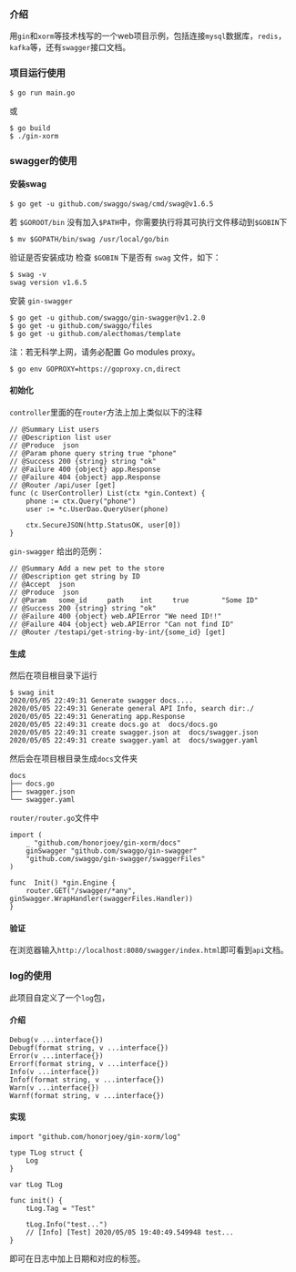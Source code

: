 ### 介绍
用`gin`和`xorm`等技术栈写的一个web项目示例，包括连接`mysql`数据库，`redis`，`kafka`等，还有`swagger`接口文档。


### 项目运行使用
```shell script
$ go run main.go
```
或
```shell script
$ go build
$ ./gin-xorm
```

### swagger的使用
#### 安装swag
```shell script
$ go get -u github.com/swaggo/swag/cmd/swag@v1.6.5
```
若 `$GOROOT/bin` 没有加入`$PATH`中，你需要执行将其可执行文件移动到`$GOBIN`下
```shell script
$ mv $GOPATH/bin/swag /usr/local/go/bin
```
验证是否安装成功
检查 `$GOBIN` 下是否有 `swag` 文件，如下：
```shell script
$ swag -v
swag version v1.6.5
```
安装 `gin-swagger`
```shell script
$ go get -u github.com/swaggo/gin-swagger@v1.2.0 
$ go get -u github.com/swaggo/files
$ go get -u github.com/alecthomas/template
```
注：若无科学上网，请务必配置 Go modules proxy。
```shell script
$ go env GOPROXY=https://goproxy.cn,direct
```
#### 初始化
`controller`里面的在`router`方法上加上类似以下的注释
```golang
// @Summary List users
// @Description list user
// @Produce  json
// @Param phone query string true "phone"
// @Success 200 {string} string	"ok"
// @Failure 400 {object} app.Response
// @Failure 404 {object} app.Response
// @Router /api/user [get]
func (c UserController) List(ctx *gin.Context) {
	phone := ctx.Query("phone")
	user := *c.UserDao.QueryUser(phone)

	ctx.SecureJSON(http.StatusOK, user[0])
}
```
`gin-swagger` 给出的范例：
```golang
// @Summary Add a new pet to the store
// @Description get string by ID
// @Accept  json
// @Produce  json
// @Param   some_id     path    int     true        "Some ID"
// @Success 200 {string} string	"ok"
// @Failure 400 {object} web.APIError "We need ID!!"
// @Failure 404 {object} web.APIError "Can not find ID"
// @Router /testapi/get-string-by-int/{some_id} [get]
```

#### 生成

然后在项目根目录下运行
```shell script
$ swag init
2020/05/05 22:49:31 Generate swagger docs....
2020/05/05 22:49:31 Generate general API Info, search dir:./
2020/05/05 22:49:31 Generating app.Response
2020/05/05 22:49:31 create docs.go at  docs/docs.go
2020/05/05 22:49:31 create swagger.json at  docs/swagger.json
2020/05/05 22:49:31 create swagger.yaml at  docs/swagger.yaml
```

然后会在项目根目录生成`docs`文件夹
```shell script
docs
├── docs.go
├── swagger.json
└── swagger.yaml
```

`router/router.go`文件中
```golang
import (
    _ "github.com/honorjoey/gin-xorm/docs"
    ginSwagger "github.com/swaggo/gin-swagger"
    "github.com/swaggo/gin-swagger/swaggerFiles"
)

func  Init() *gin.Engine {
    router.GET("/swagger/*any", ginSwagger.WrapHandler(swaggerFiles.Handler))
}
```

#### 验证
在浏览器输入`http://localhost:8080/swagger/index.html`即可看到`api`文档。


### log的使用
此项目自定义了一个`log`包，
#### 介绍
```golang
Debug(v ...interface{})
Debugf(format string, v ...interface{})
Error(v ...interface{})
Errorf(format string, v ...interface{})
Info(v ...interface{})
Infof(format string, v ...interface{})
Warn(v ...interface{})
Warnf(format string, v ...interface{})
```

#### 实现
```golang
import "github.com/honorjoey/gin-xorm/log"

type TLog struct {
	Log
}

var tLog TLog

func init() {
	tLog.Tag = "Test"

	tLog.Info("test...")
	// [Info] [Test] 2020/05/05 19:40:49.549948 test...
}
```

即可在日志中加上日期和对应的标签。